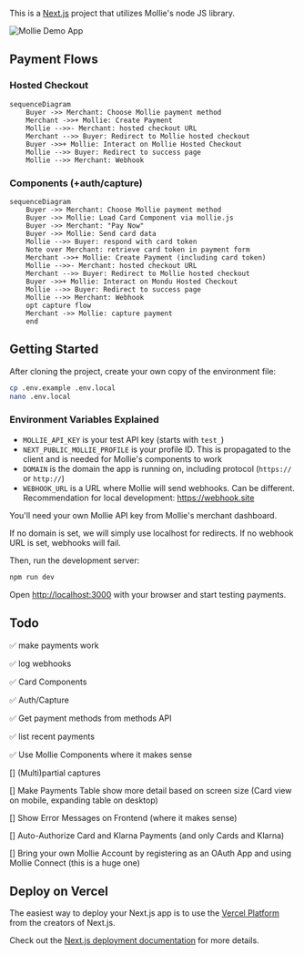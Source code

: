 This is a [Next.js](https://nextjs.org/) project that utilizes Mollie's node JS library.

![Mollie Demo App](/.github/assets/mollie-next.png 'Mollie Demo App')

## Payment Flows

### Hosted Checkout

```mermaid
sequenceDiagram
    Buyer ->> Merchant: Choose Mollie payment method
    Merchant ->>+ Mollie: Create Payment
    Mollie -->>- Merchant: hosted checkout URL
    Merchant -->> Buyer: Redirect to Mollie hosted checkout
    Buyer ->>+ Mollie: Interact on Mollie Hosted Checkout
    Mollie -->> Buyer: Redirect to success page
    Mollie -->> Merchant: Webhook

```

### Components (+auth/capture)

```mermaid
sequenceDiagram
    Buyer ->> Merchant: Choose Mollie payment method
    Buyer ->> Mollie: Load Card Component via mollie.js
    Buyer ->> Merchant: "Pay Now"
    Buyer ->> Mollie: Send card data
    Mollie -->> Buyer: respond with card token
    Note over Merchant: retrieve card token in payment form
    Merchant ->>+ Mollie: Create Payment (including card token)
    Mollie -->>- Merchant: hosted checkout URL
    Merchant -->> Buyer: Redirect to Mollie hosted checkout
    Buyer ->>+ Mollie: Interact on Mondu Hosted Checkout
    Mollie -->> Buyer: Redirect to success page
    Mollie -->> Merchant: Webhook
    opt capture flow
    Merchant ->> Mollie: capture payment
    end
```

## Getting Started

After cloning the project, create your own copy of the environment file:

```bash
cp .env.example .env.local
nano .env.local
```

### Environment Variables Explained

-   `MOLLIE_API_KEY` is your test API key (starts with `test_`)
-   `NEXT_PUBLIC_MOLLIE_PROFILE` is your profile ID. This is propagated to the client and is needed for Mollie's components to work
-   `DOMAIN` is the domain the app is running on, including protocol (`https://` or `http://`)
-   `WEBHOOK_URL` is a URL where Mollie will send webhooks. Can be different. Recommendation for local development: https://webhook.site

You'll need your own Mollie API key from Mollie's merchant dashboard.

If no domain is set, we will simply use localhost for redirects. If no webhook URL is set, webhooks will fail.

Then, run the development server:

```bash
npm run dev
```

Open [http://localhost:3000](http://localhost:3000) with your browser and start testing payments.

## Todo

✅ make payments work

✅ log webhooks

✅ Card Components

✅ Auth/Capture

✅ Get payment methods from methods API

✅ list recent payments

✅ Use Mollie Components where it makes sense

[] (Multi)partial captures

[] Make Payments Table show more detail based on screen size (Card view on mobile, expanding table on desktop)

[] Show Error Messages on Frontend (where it makes sense)

[] Auto-Authorize Card and Klarna Payments (and only Cards and Klarna)

[] Bring your own Mollie Account by registering as an OAuth App and using Mollie Connect (this is a huge one)

## Deploy on Vercel

The easiest way to deploy your Next.js app is to use the [Vercel Platform](https://vercel.com/new?utm_medium=default-template&filter=next.js&utm_source=create-next-app&utm_campaign=create-next-app-readme) from the creators of Next.js.

Check out the [Next.js deployment documentation](https://nextjs.org/docs/deployment) for more details.
